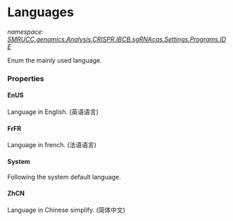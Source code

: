 ﻿# Languages
_namespace: [SMRUCC.genomics.Analysis.CRISPR.IBCB.sgRNAcas.Settings.Programs.IDE](./index.md)_

Enum the mainly used language.




### Properties

#### EnUS
Language in English.
 (英语语言)
#### FrFR
Language in french.
 (法语语言)
#### System
Following the system default language.
#### ZhCN
Language in Chinese simplify.
 (简体中文)
